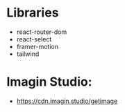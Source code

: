 # Libraries

- react-router-dom
- react-select
- framer-motion
- tailwind

# Imagin Studio: 
- https://cdn.imagin.studio/getimage